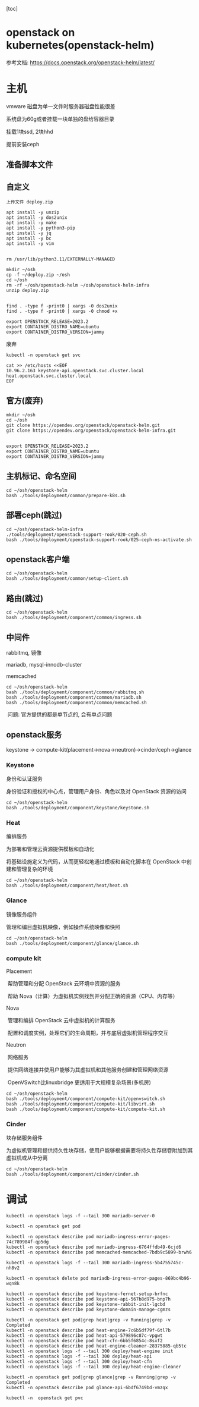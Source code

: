 [toc]

# openstack on kubernetes(openstack-helm)

参考文档: https://docs.openstack.org/openstack-helm/latest/

# 主机

vmware 磁盘为单一文件时服务器磁盘性能很差

系统盘为60g或者挂载一块单独的盘给容器目录

挂载1块ssd, 2块hhd

提前安装ceph



## 准备脚本文件

## 自定义

```
上传文件 deploy.zip

apt install -y unzip
apt install -y dos2unix
apt install -y make
apt install -y python3-pip
apt install -y jq
apt install -y bc
apt install -y vim


rm /usr/lib/python3.11/EXTERNALLY-MANAGED

mkdir ~/osh
cp -f ~/deploy.zip ~/osh
cd ~/osh
rm -rf ~/osh/openstack-helm ~/osh/openstack-helm-infra
unzip deploy.zip


find . -type f -print0 | xargs -0 dos2unix
find . -type f -print0 | xargs -0 chmod +x

export OPENSTACK_RELEASE=2023.2
export CONTAINER_DISTRO_NAME=ubuntu
export CONTAINER_DISTRO_VERSION=jammy
```



废弃

```
kubectl -n openstack get svc

cat >> /etc/hosts <<EOF
10.96.2.163 keystone-api.openstack.svc.cluster.local
heat.openstack.svc.cluster.local
EOF
```







## 官方(废弃)

```
mkdir ~/osh
cd ~/osh
git clone https://opendev.org/openstack/openstack-helm.git
git clone https://opendev.org/openstack/openstack-helm-infra.git


export OPENSTACK_RELEASE=2023.2
export CONTAINER_DISTRO_NAME=ubuntu
export CONTAINER_DISTRO_VERSION=jammy
```

## 主机标记、命名空间

```
cd ~/osh/openstack-helm
bash ./tools/deployment/common/prepare-k8s.sh
```

## 部署ceph(跳过)

```
cd ~/osh/openstack-helm-infra
./tools/deployment/openstack-support-rook/020-ceph.sh
bash ./tools/deployment/openstack-support-rook/025-ceph-ns-activate.sh
```

## openstack客户端

```
cd ~/osh/openstack-helm
bash ./tools/deployment/common/setup-client.sh
```

## 路由(跳过)

```
cd ~/osh/openstack-helm
bash ./tools/deployment/component/common/ingress.sh
```

## 中间件

rabbitmq, 镜像

mariadb, mysql-innodb-cluster

memcached

```
cd ~/osh/openstack-helm
bash ./tools/deployment/component/common/rabbitmq.sh
bash ./tools/deployment/component/common/mariadb.sh
bash ./tools/deployment/component/common/memcached.sh
```

​	问题: 官方提供的都是单节点的, 会有单点问题

## openstack服务

keystone -> compute-kit(placement->nova->neutron)->cinder/ceph->glance

### Keystone

身份和认证服务

身份验证和授权的中心点，管理用户身份、角色以及对 OpenStack 资源的访问

```
cd ~/osh/openstack-helm
bash ./tools/deployment/component/keystone/keystone.sh
```

### Heat

编排服务

为部署和管理云资源提供模板和自动化

将基础设施定义为代码，从而更轻松地通过模板和自动化脚本在 OpenStack 中创建和管理复杂的环境

```
cd ~/osh/openstack-helm
bash ./tools/deployment/component/heat/heat.sh
```

### Glance

镜像服务组件

管理和编目虚拟机映像，例如操作系统映像和快照

```
cd ~/osh/openstack-helm
bash ./tools/deployment/component/glance/glance.sh
```

### compute kit

Placement

​	帮助管理和分配 OpenStack 云环境中资源的服务

​	帮助 Nova（计算）为虚拟机实例找到并分配正确的资源（CPU、内存等）

Nova

​	管理和编排 OpenStack 云中虚拟机的计算服务

​	配置和调度实例，处理它们的生命周期，并与底层虚拟机管理程序交互

Neutron

​	网络服务

​	提供网络连接并使用户能够为其虚拟机和其他服务创建和管理网络资源

​	OpenVSwitch比linuxbridge 更适用于大规模复杂场景(多机房)



```
cd ~/osh/openstack-helm
bash ./tools/deployment/component/compute-kit/openvswitch.sh
bash ./tools/deployment/component/compute-kit/libvirt.sh
bash ./tools/deployment/component/compute-kit/compute-kit.sh
```

### Cinder

块存储服务组件

为虚拟机管理和提供持久性块存储，使用户能够根据需要将持久性存储卷附加到其虚拟机或从中分离

```
cd ~/osh/openstack-helm
bash ./tools/deployment/component/cinder/cinder.sh
```





# 调试

```
kubectl -n openstack logs -f --tail 300 mariadb-server-0
```



```
kubectl -n openstack get pod

kubectl -n openstack describe pod mariadb-ingress-error-pages-74c789984f-qp5dg
kubectl -n openstack describe pod mariadb-ingress-6764ffdb49-6cjd6
kubectl -n openstack describe pod memcached-memcached-7bdb9c5899-brwh6

kubectl -n openstack logs -f --tail 300 mariadb-ingress-5b4755745c-nh8v2

kubectl -n openstack delete pod mariadb-ingress-error-pages-869bc4b96-wqn8k
```



```
kubectl -n openstack describe pod keystone-fernet-setup-brfnc
kubectl -n openstack describe pod keystone-api-567b8d975-bnp7h
kubectl -n openstack describe pod keystone-rabbit-init-lgcbd
kubectl -n openstack describe pod keystone-domain-manage-cgmzs

```



```
kubectl -n openstack get pod|grep heat|grep -v Running|grep -v Completed
kubectl -n openstack describe pod heat-engine-7c6b5df79f-6tl7b
kubectl -n openstack describe pod heat-api-579896c87c-vpgwt
kubectl -n openstack describe pod heat-cfn-6bb5f6854c-8sxf2
kubectl -n openstack describe pod heat-engine-cleaner-28375885-qb5tc
kubectl -n openstack logs -f --tail 300 deploy/heat-engine init
kubectl -n openstack logs -f --tail 300 deploy/heat-api
kubectl -n openstack logs -f --tail 300 deploy/heat-cfn
kubectl -n openstack logs -f --tail 300 deploy/heat-engine-cleaner
```



```
kubectl -n openstack get pod|grep glance|grep -v Running|grep -v Completed
kubectl -n openstack describe pod glance-api-6bdf6749bd-vmzqx

kubectl -n  openstack get pvc
```

